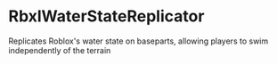 # RbxlWaterStateReplicator
Replicates Roblox's water state on baseparts, allowing players to swim independently of the terrain
